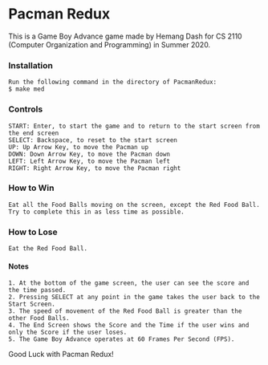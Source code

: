 # Pacman Redux

This is a Game Boy Advance game made by Hemang Dash for CS 2110 (Computer Organization and Programming) in Summer 2020.

### Installation
    Run the following command in the directory of PacmanRedux:
    $ make med

### Controls
    START: Enter, to start the game and to return to the start screen from the end screen
    SELECT: Backspace, to reset to the start screen
    UP: Up Arrow Key, to move the Pacman up
    DOWN: Down Arrow Key, to move the Pacman down
    LEFT: Left Arrow Key, to move the Pacman left
    RIGHT: Right Arrow Key, to move the Pacman right

### How to Win
    Eat all the Food Balls moving on the screen, except the Red Food Ball. Try to complete this in as less time as possible.

### How to Lose
    Eat the Red Food Ball.

#### Notes
    1. At the bottom of the game screen, the user can see the score and the time passed.
    2. Pressing SELECT at any point in the game takes the user back to the Start Screen.
    3. The speed of movement of the Red Food Ball is greater than the other Food Balls.
    4. The End Screen shows the Score and the Time if the user wins and only the Score if the user loses.
    5. The Game Boy Advance operates at 60 Frames Per Second (FPS).

Good Luck with Pacman Redux!
